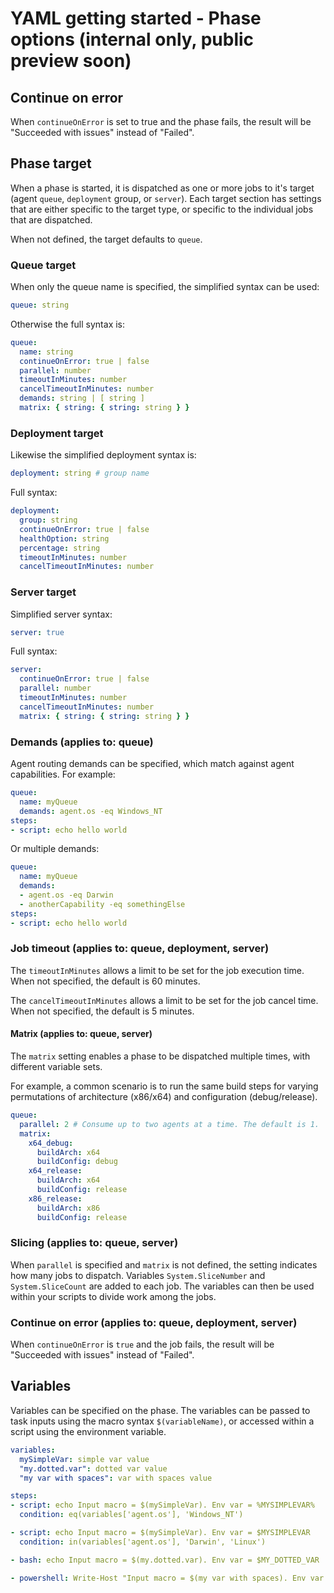 # YAML getting started - Phase options (internal only, public preview soon)

## Continue on error

When `continueOnError` is set to true and the phase fails, the result will be \"Succeeded with issues\" instead of "Failed\".

<!--
## Enable access token

When `enableAccessToken` is set to true, script tasks (script, powershell, bash) will have access to the job OAuth token. The token can be passed to inputs using the macro `$(System.AccessToken)`, or accessed within a script via the environment variable `SYSTEM_ACCESSTOKEN`.
-->

## Phase target

When a phase is started, it is dispatched as one or more jobs to it's target (agent `queue`, `deployment` group, or `server`). Each target section has settings that are either specific to the target type, or specific to the individual jobs that are dispatched.

When not defined, the target defaults to `queue`.

### Queue target

When only the queue name is specified, the simplified syntax can be used:

```yaml
queue: string
```

Otherwise the full syntax is:

```yaml
queue:
  name: string
  continueOnError: true | false
  parallel: number
  timeoutInMinutes: number
  cancelTimeoutInMinutes: number
  demands: string | [ string ]
  matrix: { string: { string: string } }
```

### Deployment target

Likewise the simplified deployment syntax is:

```yaml
deployment: string # group name
```

Full syntax:

```yaml
deployment:
  group: string
  continueOnError: true | false
  healthOption: string
  percentage: string
  timeoutInMinutes: number
  cancelTimeoutInMinutes: number
```

### Server target

Simplified server syntax:

```yaml
server: true
```

Full syntax:

```yaml
server:
  continueOnError: true | false
  parallel: number
  timeoutInMinutes: number
  cancelTimeoutInMinutes: number
  matrix: { string: { string: string } }
```

### Demands (applies to: queue)

Agent routing demands can be specified, which match against agent capabilities. For example:

```yaml
queue:
  name: myQueue
  demands: agent.os -eq Windows_NT
steps:
- script: echo hello world
```

Or multiple demands:

```yaml
queue:
  name: myQueue
  demands:
  - agent.os -eq Darwin
  - anotherCapability -eq somethingElse
steps:
- script: echo hello world
```

### Job timeout (applies to: queue, deployment, server)

The `timeoutInMinutes` allows a limit to be set for the job execution time. When not specified, the default is 60 minutes.

The `cancelTimeoutInMinutes` allows a limit to be set for the job cancel time. When not specified, the default is 5 minutes.

#### Matrix (applies to: queue, server)

The `matrix` setting enables a phase to be dispatched multiple times, with different variable sets.

For example, a common scenario is to run the same build steps for varying permutations of architecture (x86/x64) and configuration (debug/release).

```yaml
queue:
  parallel: 2 # Consume up to two agents at a time. The default is 1.
  matrix:
    x64_debug:
      buildArch: x64
      buildConfig: debug
    x64_release:
      buildArch: x64
      buildConfig: release
    x86_release:
      buildArch: x86
      buildConfig: release
```

### Slicing (applies to: queue, server)

When `parallel` is specified and `matrix` is not defined, the setting indicates how many jobs to dispatch. Variables `System.SliceNumber` and `System.SliceCount` are added to each job. The variables can then be used within your scripts to divide work among the jobs.

### Continue on error (applies to: queue, deployment, server)

When `continueOnError` is `true` and the job fails, the result will be \"Succeeded with issues\" instead of "Failed\".

## Variables

Variables can be specified on the phase. The variables can be passed to task inputs using the macro syntax `$(variableName)`, or accessed within a script using the environment variable.

```yaml
variables:
  mySimpleVar: simple var value
  "my.dotted.var": dotted var value
  "my var with spaces": var with spaces value

steps:
- script: echo Input macro = $(mySimpleVar). Env var = %MYSIMPLEVAR%
  condition: eq(variables['agent.os'], 'Windows_NT')

- script: echo Input macro = $(mySimpleVar). Env var = $MYSIMPLEVAR
  condition: in(variables['agent.os'], 'Darwin', 'Linux')

- bash: echo Input macro = $(my.dotted.var). Env var = $MY_DOTTED_VAR

- powershell: Write-Host "Input macro = $(my var with spaces). Env var = $env:MY_VAR_WITH_SPACES"
```